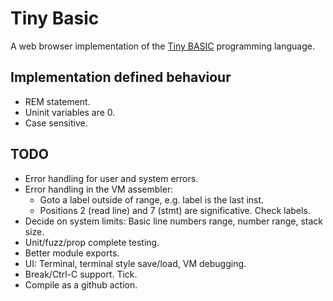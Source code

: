 # Tiny Basic

A web browser implementation of the [Tiny BASIC](https://en.wikipedia.org/wiki/Tiny_BASIC)
programming language.

## Implementation defined behaviour

* REM statement.
* Uninit variables are 0.
* Case sensitive.

## TODO

* Error handling for user and system errors.
* Error handling in the VM assembler:
    * Goto a label outside of range, e.g. label is the last inst.
    * Positions 2 (read line) and 7 (stmt) are significative. Check labels.
* Decide on system limits: Basic line numbers range, number range, stack size.
* Unit/fuzz/prop complete testing.
* Better module exports.
* UI: Terminal, terminal style save/load, VM debugging.
* Break/Ctrl-C support. Tick.
* Compile as a github action.